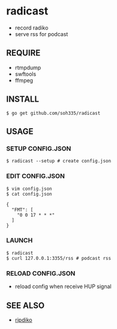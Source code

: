 # radicast

* record radiko
* serve rss for podcast

## REQUIRE

* rtmpdump
* swftools
* ffmpeg

## INSTALL

```
$ go get github.com/soh335/radicast
```

## USAGE

### SETUP CONFIG.JSON

```
$ radicast --setup # create config.json
```

### EDIT CONFIG.JSON

```
$ vim config.json
$ cat config.json

{
  "FMT": [
    "0 0 17 * * *"
  ]
}
```

### LAUNCH

```
$ radicast
$ curl 127.0.0.1:3355/rss # podcast rss
```

### RELOAD CONFIG.JSON

* reload config when receive HUP signal

## SEE ALSO

* [ripdiko](https://github.com/miyagawa/ripdiko)
